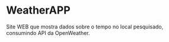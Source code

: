 # WeatherAPP
Site WEB que mostra dados sobre o tempo no local pesquisado, consumindo API da OpenWeather.
